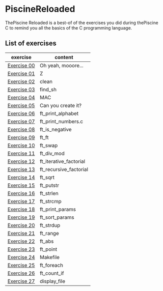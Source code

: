 # PiscineReloaded

ThePiscine Reloaded is a best-of of the exercises you did during thePiscine C to remind you all the basics of the C programming language.

## List of exercises
| exercise | content |
| -- | -- |
| [Exercise 00](./ex00/exo.tar) | Oh yeah, mooore... |
| [Exercise 01](./ex01/z) | Z |
| [Exercise 02](./ex02/clean) | clean |
| [Exercise 03](./ex03/find_sh.sh) | find_sh |
| [Exercise 04](./ex04/MAC.sh) | MAC |
| [Exercise 05](./ex05/_$_KwaMe_$_) | Can you create it? |
| [Exercise 06](./ex06/ft_print_alphabet.c) | ft_print_alphabet |
| [Exercise 07](./ex07/ft_print_numbers.c) | ft_print_numbers.c |
| [Exercise 08](./ex08/ft_is_negative.c) | ft_is_negative |
| [Exercise 09](./ex09/ft_ft.c) | ft_ft |
| [Exercise 10](./ex10/ft_swap.c) | ft_swap |
| [Exercise 11](./ex11/ft_div_mod.c) | ft_div_mod |
| [Exercise 12](./ex12/ft_iterative_factorial.c) | ft_iterative_factorial |
| [Exercise 13](./ex13/ft_recursive_factorial.c) | ft_recursive_factorial |
| [Exercise 14](./ex14/ft_sqrt.c) | ft_sqrt |
| [Exercise 15](./ex15/ft_putstr.c) | ft_putstr |
| [Exercise 16](./ex16/ft_strlen.c) | ft_strlen |
| [Exercise 17](./ex17/ft_strcmp.c) | ft_strcmp |
| [Exercise 18](./ex18/ft_print_params.c) | ft_print_params |
| [Exercise 19](./ex19/ft_sort_params.c) | ft_sort_params |
| [Exercise 20](./ex20/ft_strdup.c) | ft_strdup |
| [Exercise 21](./ex21/ft_range.c) | ft_range |
| [Exercise 22](./ex22/ft_abs.c) | ft_abs |
| [Exercise 23](./ex23/ft_point.c) | ft_point |
| [Exercise 24](./ex24/Makefile.c) | Makefile |
| [Exercise 25](./ex25/ft_foreach.c) | ft_foreach |
| [Exercise 26](./ex26/ft_count_if.c) | ft_count_if |
| [Exercise 27](./ex27/display_file.c) | display_file |
